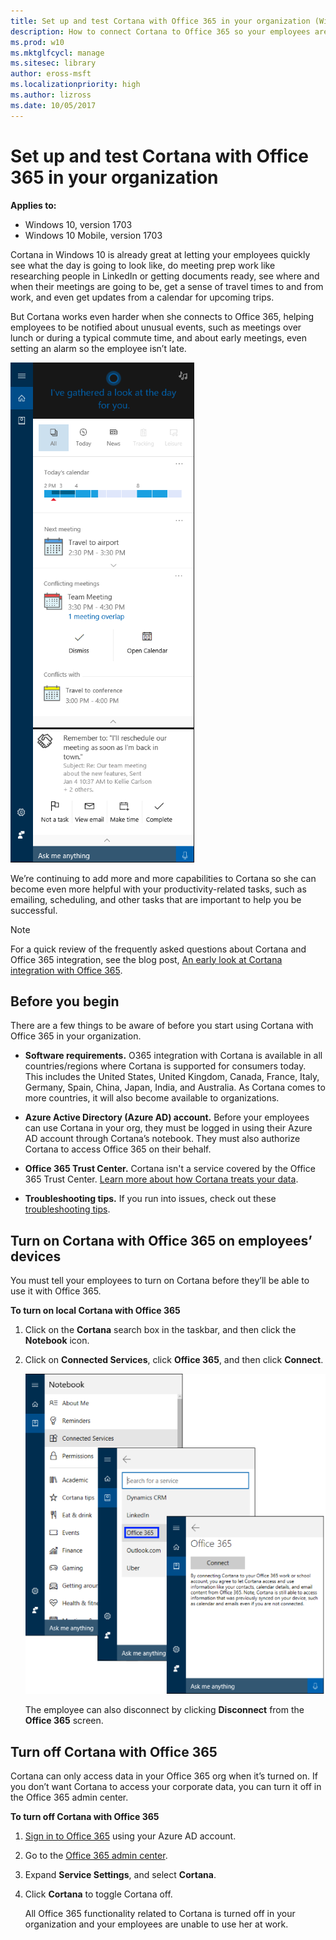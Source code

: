 ```yaml
---
title: Set up and test Cortana with Office 365 in your organization (Windows 10)
description: How to connect Cortana to Office 365 so your employees are notified about regular meetings, unusual events, such as meetings over lunch or during a typical commute time, and about early meetings, even setting an alarm so the employee isn’t late.
ms.prod: w10
ms.mktglfcycl: manage
ms.sitesec: library
author: eross-msft
ms.localizationpriority: high
ms.author: lizross
ms.date: 10/05/2017
---
```


# Set up and test Cortana with Office 365 in your organization
**Applies to:**

-   Windows 10, version 1703
-   Windows 10 Mobile, version 1703

Cortana in Windows 10 is already great at letting your employees quickly see what the day is going to look like, do meeting prep work like researching people in LinkedIn or getting documents ready, see where and when their meetings are going to be, get a sense of travel times to and from work, and even get updates from a calendar for upcoming trips.

But Cortana works even harder when she connects to Office 365, helping employees to be notified about unusual events, such as meetings over lunch or during a typical commute time, and about early meetings, even setting an alarm so the employee isn’t late.

![Cortana at work, showing the day's schedule pulled from Office 365](../images/cortana-o365-screen.png)

We’re continuing to add more and more capabilities to Cortana so she can become even more helpful with your productivity-related tasks, such as emailing, scheduling, and other tasks that are important to help you be successful.

>[!NOTE]
>For a quick review of the frequently asked questions about Cortana and Office 365 integration, see the blog post, [An early look at Cortana integration with Office 365](http://go.microsoft.com/fwlink/p/?LinkId=717379).

## Before you begin
There are a few things to be aware of before you start using Cortana with Office 365 in your organization.

- **Software requirements.** O365 integration with Cortana is available in all countries/regions where Cortana is supported for consumers today. This includes the United States, United Kingdom, Canada, France, Italy, Germany, Spain, China, Japan, India, and Australia. As Cortana comes to more countries, it will also become available to organizations.

- **Azure Active Directory (Azure AD) account.** Before your employees can use Cortana in your org, they must be logged in using their Azure AD account through Cortana’s notebook. They must also authorize Cortana to access Office 365 on their behalf.

- **Office 365 Trust Center.** Cortana isn't a service covered by the Office 365 Trust Center. [Learn more about how Cortana treats your data](http://go.microsoft.com/fwlink/p/?LinkId=536419).

- **Troubleshooting tips.** If you run into issues, check out these [troubleshooting tips](http://go.microsoft.com/fwlink/p/?LinkId=620763).

## Turn on Cortana with Office 365 on employees’ devices
You must tell your employees to turn on Cortana before they’ll be able to use it with Office 365.

**To turn on local Cortana with Office 365**

1.	Click on the **Cortana** search box in the taskbar, and then click the **Notebook** icon.

2.	Click on **Connected Services**, click **Office 365**, and then click **Connect**.

    ![Cotana at work, showing how to turn on the connected services for Office 365](../images/cortana-connect-o365.png)
 	 
    The employee can also disconnect by clicking **Disconnect** from the **Office 365** screen.

## Turn off Cortana with Office 365
Cortana can only access data in your Office 365 org when it’s turned on. If you don’t want Cortana to access your corporate data, you can turn it off in the Office 365 admin center.

**To turn off Cortana with Office 365**
1.	[Sign in to Office 365](http://www.office.com/signin) using your Azure AD account.

2.	Go to the [Office 365 admin center](https://support.office.com/article/Office-365-admin-center-58537702-d421-4d02-8141-e128e3703547).

3.	Expand **Service Settings**, and select **Cortana**.

4.	Click **Cortana** to toggle Cortana off.

    All Office 365 functionality related to Cortana is turned off in your organization and your employees are unable to use her at work.






